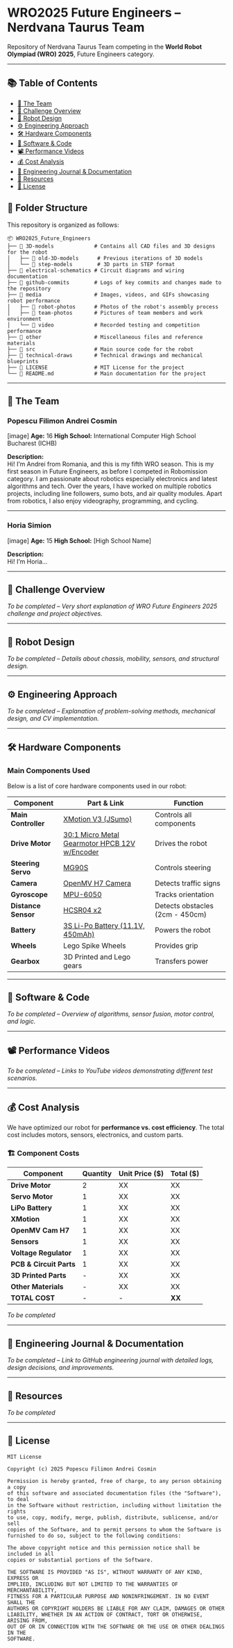 # WRO2025 Future Engineers – Nerdvana Taurus Team

Repository of Nerdvana Taurus Team competing in the **World Robot Olympiad (WRO) 2025**, Future Engineers category. 

---

## 📚 Table of Contents

- [👥 The Team](#the-team)
- [🎯 Challenge Overview](#challenge-overview)
- [🤖 Robot Design](#robot-design)
- [⚙️ Engineering Approach](#engineering-approach)
- [🛠️ Hardware Components](#hardware-components)
- [📝 Software & Code](#software--code)
- [📽️ Performance Videos](#performance-videos)
- [💰 Cost Analysis](#cost-analysis)
- [📖 Engineering Journal & Documentation](#engineering-journal--documentation)
- [📂 Resources](#resources)
- [📜 License](#license)

## 📂 Folder Structure

This repository is organized as follows:

```
📦 WRO2025_Future_Engineers
├── 📁 3D-models             # Contains all CAD files and 3D designs for the robot
│   ├── 📁 old-3D-models      # Previous iterations of 3D models
│   └── 📁 step-models        # 3D parts in STEP format
├── 📁 electrical-schematics # Circuit diagrams and wiring documentation
├── 📁 github-commits        # Logs of key commits and changes made to the repository
├── 📁 media                 # Images, videos, and GIFs showcasing robot performance
│   ├── 📁 robot-photos      # Photos of the robot's assembly process
│   ├── 📁 team-photos       # Pictures of team members and work environment
│   └── 📁 video             # Recorded testing and competition performance
├── 📁 other                 # Miscellaneous files and reference materials
├── 📁 src                   # Main source code for the robot
├── 📁 technical-draws       # Technical drawings and mechanical blueprints
├── 📄 LICENSE               # MIT License for the project
└── 📄 README.md             # Main documentation for the project
```

---

## 👥 The Team <a id="the-team"></a>

### Popescu Filimon Andrei Cosmin  
[image]
**Age:** 16
**High School:** International Computer High School Bucharest (ICHB)  

**Description:**  
Hi! I’m Andrei from Romania, and this is my fifth WRO season. This is my first season in Future Engineers, as before I competed in Robomission category. I am passionate about robotics especially electronics and latest algorithms and tech. Over the years, I have worked on multiple robotics projects, including line followers, sumo bots, and air quality modules. Apart from robotics, I also enjoy videography, programming, and cycling.

---

### Horia Simion  
[image]
**Age:** 15
**High School:** [High School Name]  

**Description:**  
Hi! I’m Horia...

---

## 🎯 Challenge Overview <a id="challenge-overview"></a>
*To be completed – Very short explanation of WRO Future Engineers 2025 challenge and project objectives.*

---

## 🤖 Robot Design <a id="robot-design"></a>
*To be completed – Details about chassis, mobility, sensors, and structural design.*

---

## ⚙️ Engineering Approach <a id="engineering-approach"></a>
*To be completed – Explanation of problem-solving methods, mechanical design, and CV implementation.*

---

## 🛠️ Hardware Components <a id="hardware-components"></a>
### **Main Components Used**
Below is a list of core hardware components used in our robot:

| Component           | Part & Link                                      | Function                          |
|---------------------|------------------------------------------------|----------------------------------|
| **Main Controller** | [XMotion V3 (JSumo)](https://www.jsumo.com/xmotion-robot-controller) | Controls all components         |
| **Drive Motor**     | [30:1 Micro Metal Gearmotor HPCB 12V w/Encoder](https://www.pololu.com/product/3038) | Drives the robot |
| **Steering Servo**  | [MG90S](https://towerpro.com.tw/product/mg90s-3/) | Controls steering               |
| **Camera**         | [OpenMV H7 Camera](https://openmv.io/products/openmv-cam-h7) | Detects traffic signs           |
| **Gyroscope**      | [MPU-6050](https://invensense.tdk.com/products/motion-tracking/6-axis/mpu-6050/) | Tracks orientation              |
| **Distance Sensor**| [HCSR04 x2](https://www.sparkfun.com/products/15569) | Detects obstacles (2cm - 450cm) |
| **Battery**        | [3S Li-Po Battery (11.1V, 450mAh)](https://gensace.de/products/gens-ace-g-tech-soaring-450mah-11-1v-30c-3s1p-lipo-battery-pack-with-jst-syp-plug) | Powers the robot |
| **Wheels**         | Lego Spike Wheels           | Provides grip                   |
| **Gearbox**        | 3D Printed and Lego gears   | Transfers power                 |

---

## 📝 Software & Code <a id="software--code"></a>
*To be completed – Overview of algorithms, sensor fusion, motor control, and logic.*

---

## 📽️ Performance Videos <a id="performance-videos"></a>
*To be completed – Links to YouTube videos demonstrating different test scenarios.*

---

## 💰 Cost Analysis <a id="cost-analysis"></a>
We have optimized our robot for **performance vs. cost efficiency**. The total cost includes motors, sensors, electronics, and custom parts.
### 🏗️ **Component Costs**
| Component              | Quantity | Unit Price ($) | Total ($) |
|------------------------|----------|--------------|-----------|
| **Drive Motor**        | 2        | XX           | XX        |
| **Servo Motor**        | 1        | XX           | XX        |
| **LiPo Battery**       | 1        | XX           | XX        |
| **XMotion**            | 1        | XX           | XX        |
| **OpenMV Cam H7**      | 1        | XX           | XX        |
| **Sensors**            | 1        | XX           | XX        |
| **Voltage Regulator**  | 1        | XX           | XX        |
| **PCB & Circuit Parts**| 1        | XX           | XX        |
| **3D Printed Parts**   | -        | XX           | XX        |
| **Other Materials**    | -        | XX           | XX        |
| **TOTAL COST**         | -        | -            | **XX**    |
*To be completed*

---

## 📖 Engineering Journal & Documentation <a id="engineering-journal--documentation"></a>
*To be completed – Link to GitHub engineering journal with detailed logs, design decisions, and improvements.*

---

## 📂 Resources <a id="resources"></a>
*To be completed*

---

## 📜 License <a id="license"></a>
```
MIT License

Copyright (c) 2025 Popescu Filimon Andrei Cosmin

Permission is hereby granted, free of charge, to any person obtaining a copy
of this software and associated documentation files (the "Software"), to deal
in the Software without restriction, including without limitation the rights
to use, copy, modify, merge, publish, distribute, sublicense, and/or sell
copies of the Software, and to permit persons to whom the Software is
furnished to do so, subject to the following conditions:

The above copyright notice and this permission notice shall be included in all
copies or substantial portions of the Software.

THE SOFTWARE IS PROVIDED "AS IS", WITHOUT WARRANTY OF ANY KIND, EXPRESS OR
IMPLIED, INCLUDING BUT NOT LIMITED TO THE WARRANTIES OF MERCHANTABILITY,
FITNESS FOR A PARTICULAR PURPOSE AND NONINFRINGEMENT. IN NO EVENT SHALL THE
AUTHORS OR COPYRIGHT HOLDERS BE LIABLE FOR ANY CLAIM, DAMAGES OR OTHER
LIABILITY, WHETHER IN AN ACTION OF CONTRACT, TORT OR OTHERWISE, ARISING FROM,
OUT OF OR IN CONNECTION WITH THE SOFTWARE OR THE USE OR OTHER DEALINGS IN THE
SOFTWARE.
```
